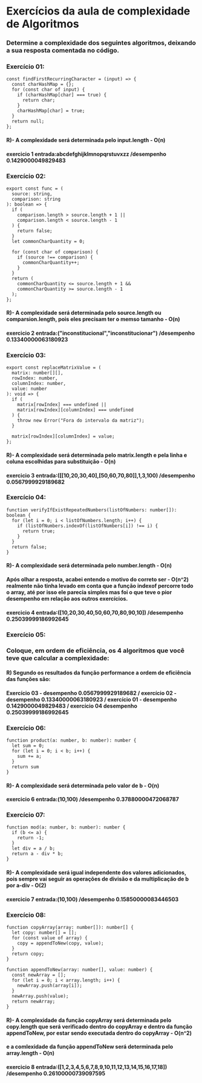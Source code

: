 # Exercícios da aula de complexidade de Algoritmos


### Determine a complexidade dos seguintes algoritmos, deixando a sua resposta comentada no código.


### Exercício 01:
```
const findFirstRecurringCharacter = (input) => {
  const charHashMap = {};
  for (const char of input) {
    if (charHashMap[char] === true) {
      return char;
    }
    charHashMap[char] = true;
  }
  return null;
}; 
```
#### R)- A complexidade será determinada pelo input.length - O(n)
#### exercicio 1 entrada:abcdefghijklmnopqrstuvxzz /desempenho 0.1429000049829483



### Exercício 02:
```
export const func = (
  source: string,
  comparison: string
): boolean => {
  if (
    comparison.length > source.length + 1 ||
    comparison.length < source.length - 1
  ) {
    return false;
  }
  let commonCharQuantity = 0;

  for (const char of comparison) {
    if (source !== comparison) {
      commonCharQuantity++;
    }
  }
  return (
    commonCharQuantity <= source.length + 1 &&
    commonCharQuantity >= source.length - 1
  );
};
``` 
#### R)- A complexidade será determinada pelo source.length ou comparsion.length, pois eles precisam ter o memso tamanho - O(n)
#### exercicio 2 entrada:("inconstitucional","inconstitucionar") /desempenho 0.13340000063180923



### Exercício 03:
```
export const replaceMatrixValue = (
  matrix: number[][],
  rowIndex: number,
  columnIndex: number,
  value: number
): void => {
  if (
    matrix[rowIndex] === undefined ||
    matrix[rowIndex][columnIndex] === undefined
  ) {
    throw new Error("Fora do intervalo da matriz");
  }

  matrix[rowIndex][columnIndex] = value;
};
```
#### R)- A complexidade será determinada pelo matrix.length e pela linha e coluna escolhidas para substituição - O(n)
#### exercicio 3 entrada:([[10,20,30,40],[50,60,70,80]],1,3,100) /desempenho 0.0567999929189682



### Exercício 04:
```
function verifyIfExistRepeatedNumbers(listOfNumbers: number[]): boolean {
  for (let i = 0; i < listOfNumbers.length; i++) {
    if (listOfNumbers.indexOf(listOfNumbers[i]) !== i) {
      return true;
    }
  }
  return false;
}
```
#### R)- A complexidade será determinada pelo number.length - O(n)
#### Após olhar a resposta, acabei entendo o motivo do correto ser - O(n^2) realmente não tinha levado em conta que a função indexof percorre todo o array, até por isso ele parecia simples mas foi o que teve o pior desempenho em relação aos outros exercícios.
#### exercicio 4 entrada:([10,20,30,40,50,60,70,80,90,10]) /desempenho 0.25039999186992645



### Exercício 05:
### Coloque, em ordem de eficiência, os 4 algoritmos que você teve que calcular a complexidade:
#### R) Segundo os resultados da função performance a ordem de eficiência das funções são:
#### Exercício 03 - desempenho 0.0567999929189682 / exercício 02 - desempenho 0.13340000063180923 / exercício 01 - desempenho 0.1429000049829483 / exercício 04 desempenho 0.25039999186992645



### Exercício 06:
```
function product(a: number, b: number): number {
  let sum = 0;
  for (let i = 0; i < b; i++) {
    sum += a;
  }
  return sum
}
```
#### R)- A complexidade será determinada pelo valor de b - O(n)
#### exercicio 6 entrada:(10,100) /desempenho 0.37880000472068787



### Exercício 07:
```
function mod(a: number, b: number): number {
  if (b <= a) {
    return -1;
  }
  let div = a / b;
  return a - div * b;
}
```
#### R)- A complexidade será igual independente dos valores adicionados, pois sempre vai seguir as operações de divisão e da multiplicação de b por a-div - O(2)
#### exercicio 7 entrada:(10,100) /desempenho 0.15850000083446503



### Exercício 08:
```
function copyArray(array: number[]): number[] {
  let copy: number[] = [];
  for (const value of array) {
    copy = appendToNew(copy, value);
  }
  return copy;
}

function appendToNew(array: number[], value: number) {
  const newArray = [];
  for (let i = 0; i < array.length; i++) {
    newArray.push(array[i]);
  }
  newArray.push(value);
  return newArray;
}
```
#### R)- A complexidade da função copyArray será determinada pelo copy.length que será verificado dentro do copyArray e dentro da função appendToNew, por estar sendo executada dentro do copyArray - O(n^2)
#### e a comlexidade da função appendToNew será determinada pelo array.length - O(n)
#### exercicio 8 entrada:([1,2,3,4,5,6,7,8,9,10,11,12,13,14,15,16,17,18]) /desempenho 0.26100000739097595